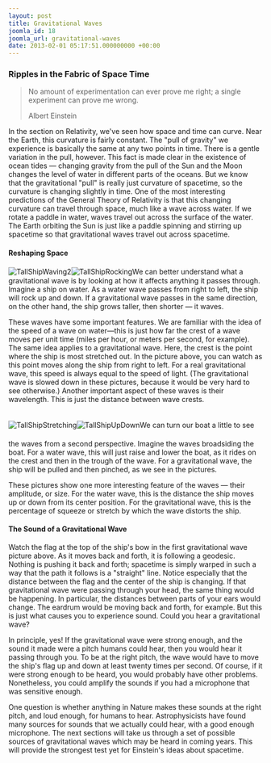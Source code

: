 ```yaml
---
layout: post
title: Gravitational Waves
joomla_id: 18
joomla_url: gravitational-waves
date: 2013-02-01 05:17:51.000000000 +00:00
---
```

<h3>Ripples in the Fabric of Space Time</h3>
<blockquote class="animated fadeInDown">
<p class="quote">No amount of experimentation can ever prove me right; a single experiment can prove me wrong.</p>
<p class="source">Albert Einstein</p>
</blockquote>
<p>In the section on Relativity, we've seen how space and time can curve. Near the Earth, this curvature is fairly constant. The "pull of gravity" we experience is basically the same at any two points in time. There is a gentle variation in the pull, however. This fact is made clear in the existence of ocean tides — changing gravity from the pull of the Sun and the Moon changes the level of water in different parts of the oceans. But we know that the gravitational "pull" is really just curvature of spacetime, so the curvature is changing slightly in time. One of the most interesting predictions of the General Theory of Relativity is that this changing curvature can travel through space, much like a wave across water. If we rotate a paddle in water, waves travel out across the surface of the water. The Earth orbiting the Sun is just like a paddle spinning and stirring up spacetime so that gravitational waves travel out across spacetime.</p>
<h4>Reshaping Space</h4>
<p><img class="tnr" alt="TallShipWaving2" src="images/gravitational_waves/TallShipWaving2.gif" /><img class="tnr" style="padding: 1px 0;" alt="TallShipRocking" src="images/gravitational_waves/TallShipRocking.gif" />We can better understand what a gravitational wave is by looking at how it affects anything it passes through. Imagine a ship on water. As a water wave passes from right to left, the ship will rock up and down. If a gravitational wave passes in the same direction, on the other hand, the ship grows taller, then shorter — it waves.</p>
<p>These waves have some important features. We are familiar with the idea of the speed of a wave on water—this is just how far the crest of a wave moves per unit time (miles per hour, or meters per second, for example). The same idea applies to a gravitational wave. Here, the crest is the point where the ship is most stretched out. In the picture above, you can watch as this point moves along the ship from right to left. For a real gravitational wave, this speed is always equal to the speed of light. (The gravitational wave is slowed down in these pictures, because it would be very hard to see otherwise.) Another important aspect of these waves is their wavelength. This is just the distance between wave crests.</p>
<p><img class="tnr" style="padding: 20px 0;" alt="TallShipStretching" src="images/gravitational_waves/TallShipStretching.gif" /><img class="tnr" style="padding: 20px 0;" alt="TallShipUpDown" src="images/gravitational_waves/TallShipUpDown.gif" />We can turn our boat a little to see the waves from a second perspective. Imagine the waves broadsiding the boat. For a water wave, this will just raise and lower the boat, as it rides on the crest and then in the trough of the wave. For a gravitational wave, the ship will be pulled and then pinched, as we see in the pictures.</p>
<p>These pictures show one more interesting feature of the waves — their amplitude, or size. For the water wave, this is the distance the ship moves up or down from its center position. For the gravitational wave, this is the percentage of squeeze or stretch by which the wave distorts the ship.</p>
<h4>The Sound of a Gravitational Wave</h4>
<p>Watch the flag at the top of the ship's bow in the first gravitational wave picture above. As it moves back and forth, it is following a geodesic. Nothing is pushing it back and forth; spacetime is simply warped in such a way that the path it follows is a "straight" line. Notice especially that the distance between the flag and the center of the ship is changing. If that gravitational wave were passing through your head, the same thing would be happening. In particular, the distances between parts of your ears would change. The eardrum would be moving back and forth, for example. But this is just what causes you to experience sound. Could you hear a gravitational wave?</p>
<p>In principle, yes! If the gravitational wave were strong enough, and the sound it made were a pitch humans could hear, then you would hear it passing through you. To be at the right pitch, the wave would have to move the ship's flag up and down at least twenty times per second. Of course, if it were strong enough to be heard, you would probably have other problems. Nonetheless, you could amplify the sounds if you had a microphone that was sensitive enough.</p>
<p>One question is whether anything in Nature makes these sounds at the right pitch, and loud enough, for humans to hear. Astrophysicists have found many sources for sounds that we actually could hear, with a good enough microphone. The next sections will take us through a set of possible sources of gravitational waves which may be heard in coming years. This will provide the strongest test yet for Einstein's ideas about spacetime.</p>
